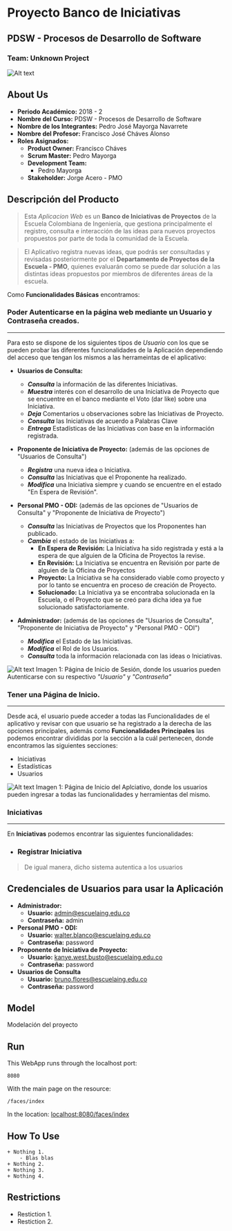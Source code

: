 ﻿# Proyecto Banco de Iniciativas
## PDSW - Procesos de Desarrollo de Software
### Team: Unknown Project
![Alt text](src/main/webapp/resources/img/tools/InitiativeBankLogo.png?raw=true "Logo")


## About Us
+ **Periodo Académico:** 2018 - 2
+ **Nombre del Curso:** PDSW - Procesos de Desarrollo de Software
+ **Nombre de los Integrantes:** Pedro José Mayorga Navarrete
+ **Nombre del Profesor:** Francisco José Cháves Alonso
+ **Roles Asignados:**
	- **Product Owner:** Francisco Cháves
	- **Scrum Master:** Pedro Mayorga
	- **Development Team:**
		* Pedro Mayorga
	- **Stakeholder:** Jorge Acero - PMO

## Descripción del Producto
> Esta *Aplicacion Web* es un **Banco de Iniciativas de Proyectos** de la Escuela Colombiana de Ingeniería, que gestiona principalmente el registro, consulta e interacción de las ideas para nuevos proyectos propuestos por parte de toda la comunidad de la Escuela.

> El Aplicativo registra nuevas ideas, que podrás ser consultadas y revisadas posteriormente por el **Departamento de Proyectos de la Escuela - PMO**, quienes evaluarán como se puede dar solución a las distintas ideas propuestos por miembros de diferentes áreas de la escuela.

Como **Funcionalidades Básicas** encontramos:

### Poder Autenticarse en la página web mediante un Usuario y Contraseña creados.
----------------------
Para esto se dispone de los siguientes tipos de *Usuario* con los que se pueden probar las diferentes funcionalidades de la Aplicación dependiendo del acceso que tengan los mismos a las herrameintas de el aplicativo:
+ **Usuarios de Consulta:**
	- **_Consulta_** la información de las diferentes Iniciativas.
	- **_Muestra_** interés con el desarrollo de una Iniciativa de Proyecto que se encuentre en el banco mediante el Voto (dar like) sobre una Iniciativa.
	- **_Deja_** Comentarios u observaciones sobre las Iniciativas de Proyecto. 
	- **_Consulta_** las Iniciativas de acuerdo a Palabras Clave
	- **_Entrega_** Estadísticas de las Iniciativas con base en la información registrada.

+ **Proponente de Iniciativa de Proyecto:** (además de las opciones de "Usuarios de Consulta")
	- **_Registra_** una nueva idea o Iniciativa.
	- **_Consulta_** las Iniciativas que el Proponente ha realizado.
	- **_Modifica_** una Iniciativa siempre y cuando se encuentre en el estado "En Espera de Revisión".

+ **Personal PMO - ODI:** (además de las opciones de "Usuarios de Consulta" y "Proponente de Iniciativa de Proyecto")
	- **_Consulta_** las Iniciativas de Proyectos que los Proponentes han publicado.
	- **_Cambia_** el estado de las Iniciativas a:
		* **En Espera de Revisión:** La Iniciativa ha sido registrada y está a la espera de que alguien de la Oficina de Proyectos la revise. 
		* **En Revisión:** La Iniciativa se encuentra en Revisión por parte de alguien de la Oficina de Proyectos
		* **Proyecto:** La Iniciativa se ha considerado viable como proyecto y por lo tanto se encuentra en proceso de creación de Proyecto.
		* **Solucionado:** La Iniciativa ya se encontraba solucionada en la Escuela, o el Proyecto que se creó para dicha idea ya fue solucionado satisfactoriamente.

+ **Administrador:** (además de las opciones de "Usuarios de Consulta", "Proponente de Iniciativa de Proyecto" y "Personal PMO - ODI")
	- **_Modifica_** el Estado de las Iniciativas.
	- **_Modifica_** el Rol de los Usuarios.
	- **_Consulta_** toda la información relacionada con las ideas o Iniciativas.
	
![Alt text](testImages/Login_Imagen1.PNG?raw=true "Login")
Imagen 1: Página de Inicio de Sesión, donde los usuarios pueden Autenticarse con su respectivo *"Usuario"* y *"Contraseña"*

### Tener una Página de Inicio.
----------------------
Desde acá, el usuario puede acceder a todas las Funcionalidades de el aplicativo y revisar con que usuario se ha registrado a la derecha de las opciones principales, además como **Funcionalidades Principales** las podemos encontrar divididas por la sección a la cuál pertenecen, donde encontramos las siguientes secciones:
+ Iniciativas
+ Estadísticas
+ Usuarios

![Alt text](testImages/Login_Imagen1.PNG?raw=true "Index")
Imagen 1: Página de Inicio del Aplciativo, donde los usuarios pueden ingresar a todas las funcionalidades y herramientas del mismo.

### Iniciativas
----------------------
En **Iniciativas** podemos encontrar las siguientes funcionalidades:

* ### Registrar Iniciativa







> De igual manera, dicho sistema autentica a los usuarios 

## Credenciales de Usuarios para usar la Aplicación
+ **Administrador:**
	- **Usuario:** 
		admin@escuelaing.edu.co	
	- **Contraseña:**
		admin
+ **Personal PMO - ODI:**
	- **Usuario:** 
		walter.blanco@escuelaing.edu.co	
	- **Contraseña:**
		password
+ **Proponente de Iniciativa de Proyecto:**
	- **Usuario:** 
		kanye.west.busto@escuelaing.edu.co	
	- **Contraseña:**
		password
+ **Usuarios de Consulta**
	- **Usuario:** 
		bruno.flores@escuelaing.edu.co	
	- **Contraseña:**
		password








## Model
Modelación del proyecto

## Run
This WebApp runs through the localhost port:
```
8080
```
With the main page on the resource:
```
/faces/index
```
In the location:
[localhost:8080/faces/index](localhost:8080/project/login.xhtml)

## How To Use
	+ Nothing 1.
		- Blas blas
	+ Nothing 2.
	+ Nothing 3.
	+ Nothing 4.

## Restrictions
* Restiction 1.
* Restiction 2.
